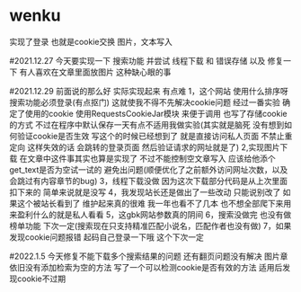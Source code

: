 # wenku
实现了登录 也就是cookie交换
图片，文本写入


#2021.12.27 
今天要实现一下 搜索功能 并尝试 线程下载 和 错误存储 以及 修复一下 有人喜欢在文章里面放图片 这种缺心眼的事

#2021.12.29
前面说的那么好 实际实现起来 有点难
1，这个网站 使用什么排序呀 搜索功能必须登录(有点抠门) 这就使我不得不先解决cookie问题 经过一番实验 确定了使用的cookie 使用RequestsCookieJar模块 来便于调用
也写了存储cookie的方式 不过在程序中默认保存一天有点不适用我做实验(其实就是脑死 没有想到如何验证cookie是否生效 写这个的时候已经想到了 就是直接访问私人页面
不禁止重定向 这样失效的话 会跳转的登录页面 然后验证请求的网址就是了)
2,实现图片下载 在文章中这件事其实也算是实现了 不过不能控制空文章写入 应该给他添个get_text是否为空试一试的 避免出问题(顺便优化了之前额外访问网址次数，以及会跳过有内容章节的bug)
3，线程下载没做 因为这次下载部分代码是从上次里面扣下来的 简单来说就是没写 
4，我发现站长还是做出了一些改动 只能说别改了 如果这个被站长看到了 维护起来真的很难 我一年也看不了几本 也不想全部爬下来用来盈利什么的就是私人看看
5，这gbk网站参数真的阴间
6，搜索没做完 也没有做榜单功能 下次一定(搜索现在只支持精准匹配小说名，匹配作者也没有做)
7，如果发现cookie问题报错 起码自己登录一下哦 这个下次一定

#2022.1.5
今天修复不能下载多个搜索结果的问题 还有翻页问题没有解决
图片章 依旧没有添加检索为空的方法
写了一个可以检测cookie是否有效的方法 适用后发现cookie不过期 
